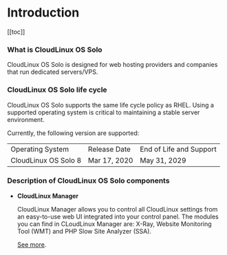 # Introduction

[[toc]]

### What is CloudLinux OS Solo

CloudLinux OS Solo is designed for web hosting providers and companies that run dedicated servers/VPS. 

### CloudLinux OS Solo life cycle

CloudLinux OS Solo supports the same life cycle policy as RHEL. Using a supported operating system is critical to maintaining a stable server environment.

Currently, the following version are supported:

| |  | |
|-|--|-|
|Operating System | Release Date| End of Life and Support|
|CloudLinux OS Solo 8 | Mar 17, 2020 | May 31, 2029 |

### Description of CloudLinux OS Solo components

* **CloudLinux Manager**

  CloudLinux Manager allows you to control all CloudLinux settings from an easy-to-use web UI integrated into your control panel. The modules you can find in CLoudLinux Manager are: X-Ray, Website Monitoring Tool (WMT) and PHP Slow Site Analyzer (SSA).

  [See more](/single/manager/).
